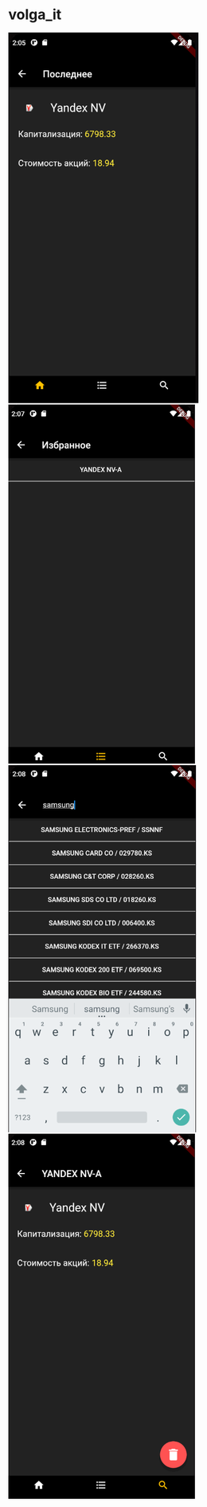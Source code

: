# volga_it

![Стартовый экран](./img/home.png)
![Избранное](./img/favourite.png)
![Поиск](./img/search.png)
![Данные о компании](./img/info.png)

